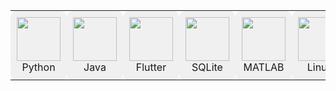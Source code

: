 <table align="center" cellspacing="20" cellpadding="0" border="0" style="background-color:transparent;">
  <tr>
    <td align="center" style="background-color:rgba(0,0,0,0.05); padding:10px; border-radius:10px;">
      <img src="https://cdn.jsdelivr.net/gh/devicons/devicon@latest/icons/python/python-original.svg" width="70" /><br>Python
    </td>
    <td align="center" style="background-color:rgba(0,0,0,0.05); padding:10px; border-radius:10px;">
      <img src="https://cdn.jsdelivr.net/gh/devicons/devicon@latest/icons/java/java-original.svg" width="70" /><br>Java
    </td>
    <td align="center" style="background-color:rgba(0,0,0,0.05); padding:10px; border-radius:10px;">
      <img src="https://cdn.jsdelivr.net/gh/devicons/devicon@latest/icons/flutter/flutter-original.svg" width="70" /><br>Flutter
    </td>
    <td align="center" style="background-color:rgba(0,0,0,0.05); padding:10px; border-radius:10px;">
      <img src="https://cdn.jsdelivr.net/gh/devicons/devicon@latest/icons/sqlite/sqlite-original.svg" width="70" /><br>SQLite
    </td>
    <td align="center" style="background-color:rgba(0,0,0,0.05); padding:10px; border-radius:10px;">
      <img src="https://cdn.jsdelivr.net/gh/devicons/devicon@latest/icons/matlab/matlab-original.svg" width="70" /><br>MATLAB
    </td>
    <td align="center" style="background-color:rgba(0,0,0,0.05); padding:10px; border-radius:10px;">
      <img src="https://cdn.jsdelivr.net/gh/devicons/devicon@latest/icons/linux/linux-original.svg" width="70" /><br>Linux
    </td>
    <td align="center" style="background-color:rgba(0,0,0,0.05); padding:10px; border-radius:10px;">
      <img src="https://skillicons.dev/icons?i=dotnet" width="70" /><br>.NET
    </td>
    <td align="center" style="background-color:rgba(0,0,0,0.05); padding:10px; border-radius:10px;">
      <img src="https://cdn.jsdelivr.net/gh/devicons/devicon@latest/icons/microsoftsqlserver/microsoftsqlserver-original.svg" width="70" /><br>MSSQL
    </td>
    <td align="center" style="background-color:rgba(0,0,0,0.05); padding:10px; border-radius:10px;">
      <img src="https://cdn.jsdelivr.net/gh/devicons/devicon@latest/icons/cplusplus/cplusplus-original.svg" width="70" /><br>C++
    </td>
  </tr>
</table>
